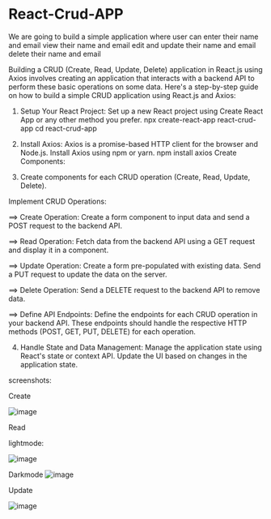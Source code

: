 # React-Crud-APP
We are going to build a simple application where user can  enter their name and email view their name and email edit and update their name and email delete their name and email

Building a CRUD (Create, Read, Update, Delete) application in React.js using Axios involves creating an application that interacts with a backend API to perform these basic operations on some data. Here's a step-by-step guide on how to build a simple CRUD application using React.js and Axios:

1. Setup Your React Project:
Set up a new React project using Create React App or any other method you prefer.
npx create-react-app react-crud-app
cd react-crud-app

2. Install Axios:
Axios is a promise-based HTTP client for the browser and Node.js. Install Axios using npm or yarn.
npm install axios
Create Components:

3. Create components for each CRUD operation (Create, Read, Update, Delete).

Implement CRUD Operations:

==> Create Operation:
Create a form component to input data and send a POST request to the backend API.

==> Read Operation:
Fetch data from the backend API using a GET request and display it in a component.

==> Update Operation:
Create a form pre-populated with existing data. Send a PUT request to update the data on the server.

==> Delete Operation:
Send a DELETE request to the backend API to remove data.

==> Define API Endpoints:
Define the endpoints for each CRUD operation in your backend API. These endpoints should handle the respective HTTP methods (POST, GET, PUT, DELETE) for each operation.

4. Handle State and Data Management:
Manage the application state using React's state or context API. Update the UI based on changes in the application state.

screenshots:


Create 

![image](https://github.com/parikhpreksha/React-Crud-APP/assets/88531258/e60c0574-5ee2-4084-99db-6a03df911e99)

Read

lightmode:

![image](https://github.com/parikhpreksha/React-Crud-APP/assets/88531258/75f1486e-7da3-4d9a-aa9c-c543cf5c70ce)


Darkmode
![image](https://github.com/parikhpreksha/React-Crud-APP/assets/88531258/df13ff3a-8de1-495b-8d03-408d67c81526)

Update

![image](https://github.com/parikhpreksha/React-Crud-APP/assets/88531258/9cf5c482-f905-44bf-b833-f2b9917056b8)


